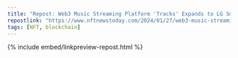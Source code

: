 ```yaml
---
title: "Repost: Web3 Music Streaming Platform 'Tracks' Expands to LG Smart TVs - NFT News Today"
repostlink: "https://www.nftnewstoday.com/2024/01/27/web3-music-streaming-platform-tracks-expands-to-lg-smart-tvs/"
tags: [NFT, blockchain]
---
```


{% include embed/linkpreview-repost.html %}
